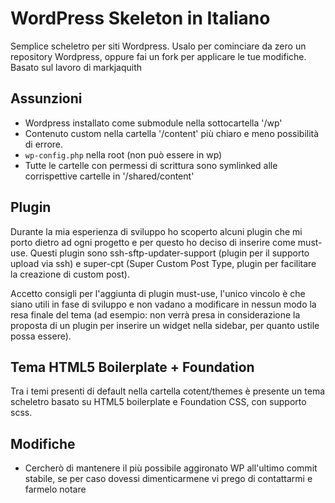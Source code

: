 # WordPress Skeleton in Italiano

Semplice scheletro per siti Wordpress. Usalo per cominciare da zero un repository Wordpress, oppure fai un fork per applicare le tue modifiche.
Basato sul lavoro di markjaquith

## Assunzioni

* Wordpress installato come submodule nella sottocartella '/wp'
* Contenuto custom nella cartella '/content' più chiaro e meno possibilità di errore.
* `wp-config.php` nella root (non può essere in wp)
* Tutte le cartelle con permessi di scrittura sono symlinked alle corrispettive cartelle in '/shared/content'

## Plugin

Durante la mia esperienza di sviluppo ho scoperto alcuni plugin che mi porto dietro ad ogni progetto e per questo ho deciso di inserire come must-use. Questi plugin sono ssh-sftp-updater-support (plugin per il supporto upload via ssh) e super-cpt (Super Custom Post Type, plugin per facilitare la creazione di custom post). 

Accetto consigli per l'aggiunta di plugin must-use, l'unico vincolo è che siano utili in fase di sviluppo e non vadano a modificare in nessun modo la resa finale del tema (ad esempio: non verrà presa in considerazione la proposta di un plugin per inserire un widget nella sidebar, per quanto ustile possa essere).

## Tema HTML5 Boilerplate + Foundation

Tra i temi presenti di default nella cartella cotent/themes è presente un tema scheletro basato su HTML5 boilerplate e Foundation CSS, con supporto scss.

## Modifiche

* Cercherò di mantenere il più possibile aggironato WP all'ultimo commit stabile, se per caso dovessi dimenticarmene vi prego di contattarmi e farmelo notare

